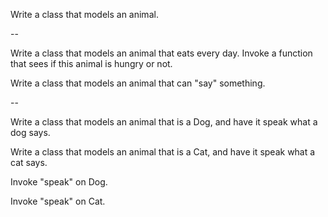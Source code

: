 Write a class that models an animal.

--

Write a class that models an animal that eats every day.  Invoke a function that sees if this animal is hungry or not.

Write a class that models an animal that can "say" something.

--

Write a class that models an animal that is a Dog, and have it speak what a dog says.

Write a class that models an animal that is a Cat, and have it speak what a cat says.

Invoke "speak" on Dog.

Invoke "speak" on Cat.

